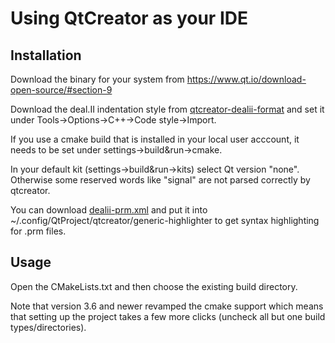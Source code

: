 # Using QtCreator as your IDE

## Installation

Download the binary for your system from https://www.qt.io/download-open-source/#section-9

Download the deal.II indentation style from [qtcreator-dealii-format](https://raw.githubusercontent.com/dealii/dealii/master/contrib/styles/qtcreator-dealii-code-format.xml) and set it under Tools->Options->C++->Code style->Import.

If you use a cmake build that is installed in your local user acccount, it needs to be set under settings->build&run->cmake.

In your default kit (settings->build&run->kits) select Qt version "none". Otherwise some reserved words like "signal" are not parsed correctly by qtcreator.

You can download [dealii-prm.xml](https://raw.githubusercontent.com/dealii/dealii/master/contrib/styles/qtcreator-prm-format.xml) and put it into 
~/.config/QtProject/qtcreator/generic-highlighter to get syntax highlighting for .prm files.

## Usage

Open the CMakeLists.txt and then choose the existing build directory.

Note that version 3.6 and newer revamped the cmake support which means that setting up the project takes a few more clicks (uncheck all but one build types/directories).